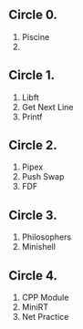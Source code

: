 
## Circle 0.

1. Piscine
2. 
## Circle 1.

1. Libft
2. Get Next Line
3. Printf

## Circle 2.

1. Pipex
2. Push Swap
3. FDF
## Circle 3.

1. Philosophers
2. Minishell
## Circle 4.

1. CPP Module
2. MiniRT
3. Net Practice




